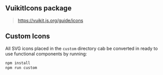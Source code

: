 ## VuikitIcons package

> <a href="https://vuikit.js.org/guide/icons">https://vuikit.js.org/guide/icons</a>

## Custom Icons

All SVG icons placed in the `custom` directory cab be converted in ready to use
functional components by running:

```bash
npm install
npm run custom
```
